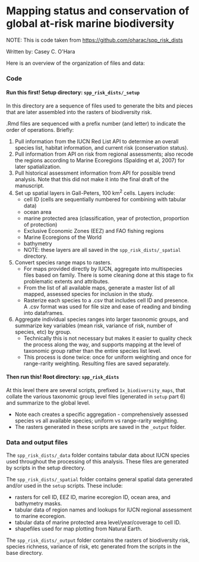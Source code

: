 # Mapping status and conservation of global at-risk marine biodiversity

NOTE: This is code taken from https://github.com/oharac/spp_risk_dists

Written by: Casey C. O'Hara


Here is an overview of the organization of files and data:

### Code

#### Run this first! Setup directory: `spp_risk_dists/_setup`

In this directory are a sequence of files used to generate the bits and pieces that are later assembled into the rasters of biodiversity risk.

.Rmd files are sequenced with a prefix number (and letter) to indicate the order of operations.  Briefly:

1. Pull information from the IUCN Red List API to determine an overall species list, habitat information, and current risk (conservation status).
2. Pull information from API on risk from regional assessments; also recode the regions according to Marine Ecoregions (Spalding et al, 2007) for later spatialization.
3. Pull historical assessment information from API for possible trend analysis.  Note that this did not make it into the final draft of the manuscript.
4. Set up spatial layers in Gall-Peters, 100 km<sup>2</sup> cells.  Layers include:
    * cell ID (cells are sequentially numbered for combining with tabular data)
    * ocean area
    * marine protected area (classification, year of protection, proportion of protection)
    * Exclusive Economic Zones (EEZ) and FAO fishing regions
    * Marine Ecoregions of the World
    * bathymetry
    * NOTE: these layers are all saved in the `spp_risk_dists/_spatial` directory.
5. Convert species range maps to rasters.
    * For maps provided directly by IUCN, aggregate into multispecies files based on family.  There is some cleaning done at this stage to fix problematic extents and attributes.
    * From the list of all available maps, generate a master list of all mapped, assessed species for inclusion in the study.
    * Rasterize each species to a .csv that includes cell ID and presence.  A .csv format was used for file size and ease of reading and binding into dataframes.
6. Aggregate individual species ranges into larger taxonomic groups, and summarize key variables (mean risk, variance of risk, number of species, etc) by group.  
    * Technically this is not necessary but makes it easier to quality check the process along the way, and supports mapping at the level of taxonomic group rather than the entire species list level.
    * This process is done twice: once for uniform weighting and once for range-rarity weighting.  Resulting files are saved separately.

#### Then run this!  Root directory: `spp_risk_dists`

At this level there are several scripts, prefixed `1x_biodiversity_maps`, that collate the various taxonomic group level files (generated in `setup` part 6) and summarize to the global level.  

* Note each creates a specific aggregation - comprehensively assessed species vs all available species; uniform vs range-rarity weighting.
* The rasters generated in these scripts are saved in the `_output` folder.


### Data and output files

The `spp_risk_dists/_data` folder contains tabular data about IUCN species used throughout the processing of this analysis.  These files are generated by scripts in the setup directory.

The `spp_risk_dists/_spatial` folder contains general spatial data generated and/or used in the `setup` scripts.  These include:

* rasters for cell ID, EEZ ID, marine ecoregion ID, ocean area, and bathymetry masks.   
* tabular data of region names and lookups for IUCN regional assessment to marine ecoregion.
* tabular data of marine protected area level/year/coverage to cell ID.
* shapefiles used for map plotting from Natural Earth.

The `spp_risk_dists/_output` folder contains the rasters of biodiversity risk, species richness, variance of risk, etc generated from the scripts in the base directory.
